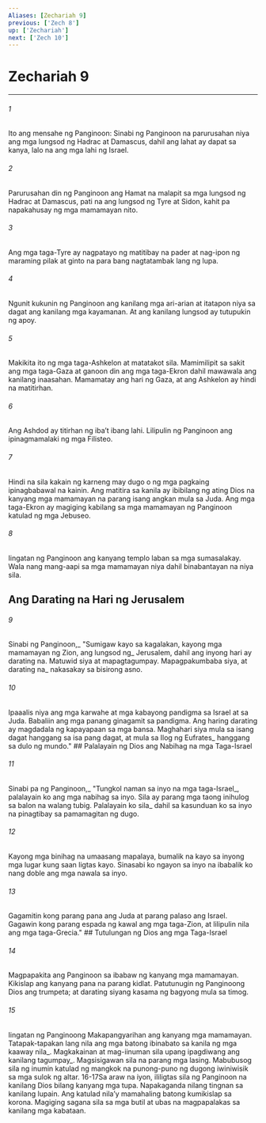 ```yaml
---
Aliases: [Zechariah 9]
previous: ['Zech 8']
up: ['Zechariah']
next: ['Zech 10']
---
```

# Zechariah 9

***






















###### 1 










Ito ang mensahe ng Panginoon: Sinabi ng Panginoon na parurusahan niya ang mga lungsod ng Hadrac at Damascus, dahil ang lahat ay dapat sa kanya, lalo na ang mga lahi ng Israel. 





















###### 2 










Parurusahan din ng Panginoon ang Hamat na malapit sa mga lungsod ng Hadrac at Damascus, pati na ang lungsod ng Tyre at Sidon, kahit pa napakahusay ng mga mamamayan nito. 





















###### 3 










Ang mga taga-Tyre ay nagpatayo ng matitibay na pader at nag-ipon ng maraming pilak at ginto na para bang nagtatambak lang ng lupa. 





















###### 4 










Ngunit kukunin ng Panginoon ang kanilang mga ari-arian at itatapon niya sa dagat ang kanilang mga kayamanan. At ang kanilang lungsod ay tutupukin ng apoy. 





















###### 5 










Makikita ito ng mga taga-Ashkelon at matatakot sila. Mamimilipit sa sakit ang mga taga-Gaza at ganoon din ang mga taga-Ekron dahil mawawala ang kanilang inaasahan. Mamamatay ang hari ng Gaza, at ang Ashkelon ay hindi na matitirhan. 





















###### 6 










Ang Ashdod ay titirhan ng ibaʼt ibang lahi. Lilipulin ng Panginoon ang ipinagmamalaki ng mga Filisteo. 





















###### 7 










Hindi na sila kakain ng karneng may dugo o ng mga pagkaing ipinagbabawal na kainin. Ang matitira sa kanila ay ibibilang ng ating Dios na kanyang mga mamamayan na parang isang angkan mula sa Juda. Ang mga taga-Ekron ay magiging kabilang sa mga mamamayan ng Panginoon katulad ng mga Jebuseo. 





















###### 8 










Iingatan ng Panginoon ang kanyang templo laban sa mga sumasalakay. Wala nang mang-aapi sa mga mamamayan niya dahil binabantayan na niya sila.

## Ang Darating na Hari ng Jerusalem 





















###### 9 










Sinabi ng Panginoon,_ "Sumigaw kayo sa kagalakan, kayong mga mamamayan ng Zion, ang lungsod ng_ Jerusalem, dahil ang inyong hari ay darating na. Matuwid siya at mapagtagumpay. Mapagpakumbaba siya, at darating na_ nakasakay sa bisirong asno. 





















###### 10 










Ipaaalis niya ang mga karwahe at mga kabayong pandigma sa Israel at sa Juda. Babaliin ang mga panang ginagamit sa pandigma. Ang haring darating ay magdadala ng kapayapaan sa mga bansa. Maghahari siya mula sa isang dagat hanggang sa isa pang dagat, at mula sa Ilog ng Eufrates_ hanggang sa dulo ng mundo." ## Palalayain ng Dios ang Nabihag na mga Taga-Israel 





















###### 11 










Sinabi pa ng Panginoon,_ "Tungkol naman sa inyo na mga taga-Israel_, palalayain ko ang mga nabihag sa inyo. Sila ay parang mga taong inihulog sa balon na walang tubig. Palalayain ko sila_ dahil sa kasunduan ko sa inyo na pinagtibay sa pamamagitan ng dugo. 





















###### 12 










Kayong mga binihag na umaasang mapalaya, bumalik na kayo sa inyong mga lugar kung saan ligtas kayo. Sinasabi ko ngayon sa inyo na ibabalik ko nang doble ang mga nawala sa inyo. 





















###### 13 










Gagamitin kong parang pana ang Juda at parang palaso ang Israel. Gagawin kong parang espada ng kawal ang mga taga-Zion, at lilipulin nila ang mga taga-Grecia." ## Tutulungan ng Dios ang mga Taga-Israel 





















###### 14 










Magpapakita ang Panginoon sa ibabaw ng kanyang mga mamamayan. Kikislap ang kanyang pana na parang kidlat. Patutunugin ng Panginoong Dios ang trumpeta; at darating siyang kasama ng bagyong mula sa timog. 





















###### 15 










Iingatan ng Panginoong Makapangyarihan ang kanyang mga mamamayan. Tatapak-tapakan lang nila ang mga batong ibinabato sa kanila ng mga kaaway nila_. Magkakainan at mag-iinuman sila upang ipagdiwang ang kanilang tagumpay_. Magsisigawan sila na parang mga lasing. Mabubusog sila ng inumin katulad ng mangkok na punong-puno ng dugong iwiniwisik sa mga sulok ng altar. 16-17Sa araw na iyon, ililigtas sila ng Panginoon na kanilang Dios bilang kanyang mga tupa. Napakaganda nilang tingnan sa kanilang lupain. Ang katulad nilaʼy mamahaling batong kumikislap sa korona. Magiging sagana sila sa mga butil at ubas na magpapalakas sa kanilang mga kabataan.
